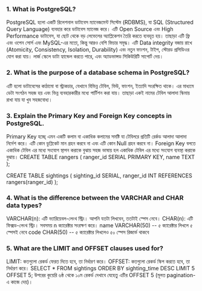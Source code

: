 ### 1. What is PostgreSQL?
PostgreSQL হলো একটি রিলেশনাল ডাটাবেস ম্যানেজমেন্ট সিস্টেম (RDBMS), যা SQL (Structured Query Language) ব্যবহার করে ডাটাবেস ম্যানেজ করে। এটি Open Source এবং High Performance ডাটাবেস, যা ছোট থেকে বড় লেভেলের অ্যাপ্লিকেশন তৈরি করতে ব্যবহৃত হয়। তাছাড়া এটি ফ্রি এবং ওপেন সোর্স এবং MySQL-এর মতো, কিন্তু আরও বেশি ফিচার সমৃদ্ধ। এটি Data integrity বজায় রাখে (Atomicity, Consistency, Isolation, Durability) এবং নতুন ফাংশন, টাইপ, স্টোরড প্রসিডিওর যোগ করা যায়। লার্জ স্কেলে ডাটা হ্যান্ডেল করতে পারে, এবং অ্যাডভান্সড সিকিউরিটি সাপোর্ট দেয়।

### 2. What is the purpose of a database schema in PostgreSQL?
এটি হলো ডাটাবেসের কাঠামো বা স্ট্রাকচার, যেখানে বিভিন্ন টেবিল, ভিউ, ফাংশন, ইত্যাদি সংরক্ষিত থাকে। এর মাধ্যমে ডেটা সংগঠন সহজ হয় এবং ভিন্ন ব্যবহারকারীর মধ্যে পার্টিশন করা যায়। তাছাড়া একই নামের টেবিল আলাদা স্কিমায় রাখা যায় যা খুব সহজবোধ্য।

### 3. Explain the Primary Key and Foreign Key concepts in PostgreSQL.
Primary Key হচ্ছে্ এমন একটি কলাম বা একাধিক কলামের সমষ্টি যা টেবিলরে প্রতিটি রের্কড আলাদা আলাদা নির্দেশ করে। এটি কোন ডুপ্লিকেট মান গ্রহন করবে না এবং এটি কোন Null গ্রহন করবে না। Foreign Key বলতে একাধিক টেবিল এর মধ্যে সংযোগ স্থাপন করাকে বুঝায় সহজ ভাষায় হল একাধিক টেবিল এর মধ্যে সংযোগ ব্যবস্থা করাকে বুঝায়।
CREATE TABLE rangers (
  ranger_id SERIAL PRIMARY KEY,
  name TEXT
);

CREATE TABLE sightings (
  sighting_id SERIAL,
  ranger_id INT REFERENCES rangers(ranger_id)
);

### 4. What is the difference between the VARCHAR and CHAR data types?
VARCHAR(n): এটি ভ্যারিয়েবল-লেংথ স্ট্রিং। আপনি যতটা লিখবেন, ততটাই স্পেস নেবে। CHAR(n): এটি ফিক্সড-লেংথ স্ট্রিং। সবসময় n ক্যারেক্টার সংরক্ষণ করে।
name VARCHAR(50) -- ৫ ক্যারেক্টার লিখলে ৫ স্পেসই নেবে
code CHAR(50) -- ৫ ক্যারেক্টার লিখলেও ৫০ স্পেস রিজার্ভ থাকবে

### 5. What are the LIMIT and OFFSET clauses used for?
LIMIT: কতগুলো রেকর্ড ফেরত দিতে হবে, তা নির্ধারণ করে। OFFSET: কতগুলো রেকর্ড স্কিপ করতে হবে, তা নির্ধারণ করে।
SELECT * FROM sightings ORDER BY sighting_time DESC LIMIT 5 OFFSET 5;
উপরের কুয়েরি ৬ষ্ঠ থেকে ১০ম রেকর্ড দেখাবে যেহেতু এটির OFFSET 5 (মূলত pagination-এ কাজে দেয়)।

